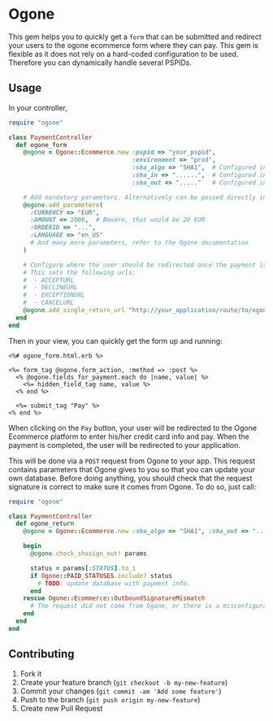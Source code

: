 # Ogone

This gem helps you to quickly get a `form` that can be submitted and redirect
your users to the ogone ecommerce form where they can pay. This gem is flexible
as it does not rely on a hard-coded configuration to be used. Therefore you can
dynamically handle several PSPIDs.

## Usage

In your controller,

```ruby
require "ogone"

class PaymentController
  def ogone_form
    @ogone = Ogone::Ecommerce.new :pspid => "your_pspid",
                                  :environment => "prod",
                                  :sha_algo => "SHA1",  # Configured in your back-office
                                  :sha_in => "......",  # Configured in your back-office
                                  :sha_out => "....."   # Configured in your back-office

    # Add mandatory parameters. Alternatively can be passed directly in `@ogone.fields_for_payment`
    @ogone.add_parameters(
      :CURRENCY => "EUR",
      :AMOUNT => 2000,  # Beware, that would be 20 EUR
      :ORDERID => "...",
      :LANGUAGE => "en_US"
      # And many more parameters, refer to the Ogone documentation
    )

    # Configure where the user should be redirected once the payment is completed
    # This sets the following urls:
    #  - ACCEPTURL
    #  - DECLINEURL
    #  - EXCEPTIONURL
    #  - CANCELURL
    @ogone.add_single_return_url "http://your_application/route/to/ogone/return"
  end
end
```

Then in your view, you can quickly get the form up and running:

```erb
<%# ogone_form.html.erb %>

<%= form_tag @ogone.form_action, :method => :post %>
  <% @ogone.fields_for_payment.each do |name, value| %>
    <%= hidden_field_tag name, value %>
  <% end %>

  <%= submit_tag "Pay" %>
<% end %>
```

When clicking on the `Pay` button, your user will be redirected to the Ogone
Ecommerce platform to enter his/her credit card info and pay. When the payment
is completed, the user will be redirected to your application.

This will be done via a `POST` request from Ogone to your app. This request contains
parameters that Ogone gives to you so that you can update your own database. Before
doing anything, you should check that the request signature is correct to make sure
it comes from Ogone. To do so, just call:

```ruby
require "ogone"

class PaymentController
  def ogone_return
    @ogone = Ogone::Ecommerce.new :sha_algo => "SHA1", :sha_out => "...."

    begin
      @ogone.check_shasign_out! params

      status = params[:STATUS].to_i
      if Ogone::PAID_STATUSES.include? status
        # TODO: update database with payment info.
      end
    rescue Ogone::Ecommerce::OutboundSignatureMismatch
      # The request did not come from Ogone, or there is a misconfiguration of sha_out.
    end
  end
end
```

## Contributing

1. Fork it
2. Create your feature branch (`git checkout -b my-new-feature`)
3. Commit your changes (`git commit -am 'Add some feature'`)
4. Push to the branch (`git push origin my-new-feature`)
5. Create new Pull Request
